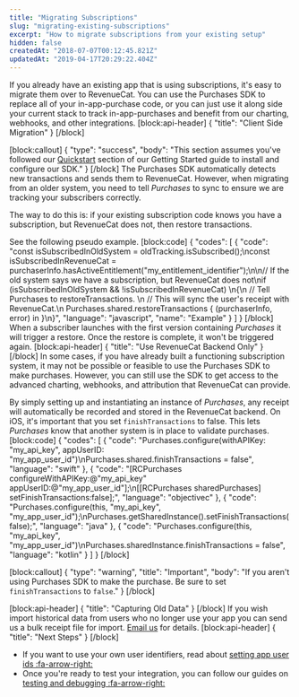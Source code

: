 ```yaml
---
title: "Migrating Subscriptions"
slug: "migrating-existing-subscriptions"
excerpt: "How to migrate subscriptions from your existing setup"
hidden: false
createdAt: "2018-07-07T00:12:45.821Z"
updatedAt: "2019-04-17T20:29:22.404Z"
---
```

If you already have an existing app that is using subscriptions, it's easy to migrate them over to RevenueCat. You can use the Purchases SDK to replace all of your in-app-purchase code, or you can just use it along side your current stack to track in-app-purchases and benefit from our charting, webhooks, and other integrations.
[block:api-header]
{
  "title": "Client Side Migration"
}
[/block]

[block:callout]
{
  "type": "success",
  "body": "This section assumes you've followed our [Quickstart](doc:getting-started-1) section of our Getting Started guide to install and configure our SDK."
}
[/block]
The Purchases SDK automatically detects new transactions and sends them to RevenueCat. However, when migrating from an older system, you need to tell *Purchases* to sync to ensure we are tracking your subscribers correctly.

The way to do this is: if your existing subscription code knows you have a subscription, but RevenueCat does not, then restore transactions. 

See the following pseudo example.
[block:code]
{
  "codes": [
    {
      "code": "const isSubscribedInOldSystem = oldTracking.isSubscribed();\nconst isSubscribedInRevenueCat = purchaserInfo.hasActiveEntitlement(\"my_entitlement_identifier\");\n\n// If the old system says we have a subscription, but RevenueCat does not\nif (isSubscribedInOldSystem && !isSubscribedInRevenueCat) \n{\n  // Tell Purchases to restoreTransactions. \n  // This will sync the user's receipt with RevenueCat.\n  Purchases.shared.restoreTransactions { (purchaserInfo, error) in }\n}",
      "language": "javascript",
      "name": "Example"
    }
  ]
}
[/block]
When a subscriber launches with the first version containing *Purchases* it will trigger a restore. Once the restore is complete, it won't be triggered again.
[block:api-header]
{
  "title": "Use RevenueCat Backend Only"
}
[/block]
In some cases, if you have already built a functioning subscription system, it may not be possible or feasible to use the Purchases SDK to make purchases. However, you can still use the SDK to get access to the advanced charting, webhooks, and attribution that RevenueCat can provide.

By simply setting up and instantiating an instance of *Purchases*, any receipt will automatically be recorded and stored in the RevenueCat backend. On iOS, it's important that you set `finishTransactions` to false. This lets *Purchases* know that another system is in place to validate purchases.
[block:code]
{
  "codes": [
    {
      "code": "Purchases.configure(withAPIKey: \"my_api_key\", appUserID: \"my_app_user_id\")\nPurchases.shared.finishTransactions = false",
      "language": "swift"
    },
    {
      "code": "[RCPurchases configureWithAPIKey:@\"my_api_key\" appUserID:@\"my_app_user_id\"];\n[[RCPurchases sharedPurchases] setFinishTransactions:false];",
      "language": "objectivec"
    },
    {
      "code": "Purchases.configure(this, \"my_api_key\", \"my_app_user_id\");\nPurchases.getSharedInstance().setFinishTransactions(false);",
      "language": "java"
    },
    {
      "code": "Purchases.configure(this, \"my_api_key\", \"my_app_user_id\")\nPurchases.sharedInstance.finishTransactions = false",
      "language": "kotlin"
    }
  ]
}
[/block]

[block:callout]
{
  "type": "warning",
  "title": "Important",
  "body": "If you aren't using Purchases SDK to make the purchase. Be sure to set `finishTransactions` to `false`."
}
[/block]

[block:api-header]
{
  "title": "Capturing Old Data"
}
[/block]
If you wish import historical data from users who no longer use your app you can send us a bulk receipt file for import. [Email us](mailto:support@revenuecat.com) for details.
[block:api-header]
{
  "title": "Next Steps"
}
[/block]
* If you want to use your own user identifiers, read about [setting app user ids :fa-arrow-right:](doc:user-ids)
* Once you're ready to test your integration, you can follow our guides on [testing and debugging :fa-arrow-right:](doc:debugging)